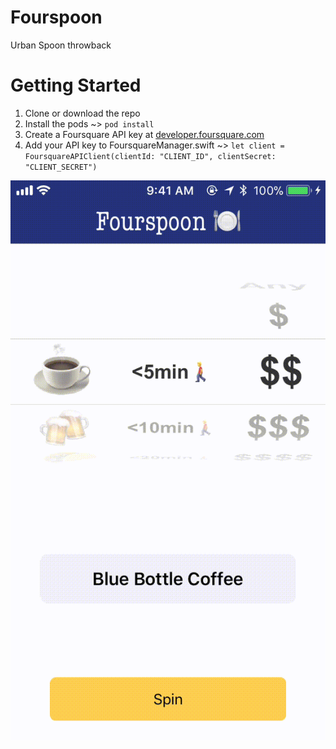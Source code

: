 # Fourspoon
Urban Spoon throwback

# Getting Started
1. Clone or download the repo
2. Install the pods ~> `pod install`
3. Create a Foursquare API key at [developer.foursquare.com](https://foursquare.com/developers/apps)
4. Add your API key to FoursquareManager.swift ~> `let client = FoursquareAPIClient(clientId: "CLIENT_ID", clientSecret: "CLIENT_SECRET")`

![Demo](fourspoon.gif)
